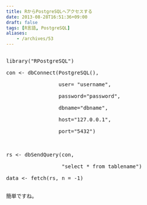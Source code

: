 ```yaml
---
title: RからPostgreSQLへアクセスする
date: 2013-08-28T16:51:36+09:00
draft: false
tags: [R言語, PostgreSQL]
aliases:
    - /archives/53
---
```


<pre>
library("RPostgreSQL")
con <- dbConnect(PostgreSQL(), 
                 user= "username", 
                 password="password", 
                 dbname="dbname",
                 host="127.0.0.1",
                 port="5432")

rs <- dbSendQuery(con,
                  "select * from tablename")
data <- fetch(rs, n = -1)
</pre>
簡単ですね。


